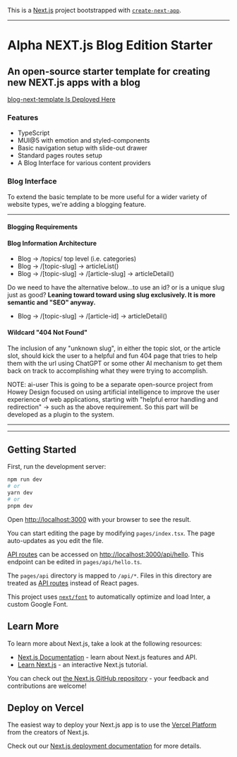 This is a [Next.js](https://nextjs.org/) project bootstrapped with [`create-next-app`](https://github.com/vercel/next.js/tree/canary/packages/create-next-app).

***

# Alpha NEXT.js Blog Edition Starter

## An open-source starter template for creating new NEXT.js apps with a blog

[blog-next-template Is Deployed Here](https://alpha-template.netlify.app/)

### Features
- TypeScript
- MUI@5 with emotion and styled-components
- Basic navigation setup with slide-out drawer
- Standard pages routes setup
- A Blog Interface for various content providers

### Blog Interface

To extend the basic template to 
be more useful for a wider variety
of website types, we're adding a
blogging feature.

***
#### Blogging Requirements
#### Blog Information Architecture
- Blog -> /topics/ top level (i.e. categories)
- Blog -> /[topic-slug] -> articleList()
- Blog -> /[topic-slug] -> /[article-slug] -> articleDetail()

Do we need to have the alternative below...to use an id? or is a unique slug just as good? <strong>Leaning toward toward using slug exclusively. It is more semantic and "SEO" anyway.</strong>

- Blog -> /[topic-slug] -> /[article-id] -> articleDetail()

#### Wildcard "404 Not Found"

The inclusion of any "unknown slug", in either the topic slot, or the article slot, should kick the user to a helpful and fun 404 page that tries to help them with the url using ChatGPT or some other AI mechanism to get them back on track to accomplishing what they were trying to accomplish.

NOTE: ai-user This is going to be a separate open-source project from Howey Design focused on using artificial intelligence to improve the user experience of web applications, starting with "helpful error handling and redirection" -> such as the above requirement. So this part will be developed as a plugin to the system.

***



***
## Getting Started

First, run the development server:

```bash
npm run dev
# or
yarn dev
# or
pnpm dev
```

Open [http://localhost:3000](http://localhost:3000) with your browser to see the result.

You can start editing the page by modifying `pages/index.tsx`. The page auto-updates as you edit the file.

[API routes](https://nextjs.org/docs/api-routes/introduction) can be accessed on [http://localhost:3000/api/hello](http://localhost:3000/api/hello). This endpoint can be edited in `pages/api/hello.ts`.

The `pages/api` directory is mapped to `/api/*`. Files in this directory are treated as [API routes](https://nextjs.org/docs/api-routes/introduction) instead of React pages.

This project uses [`next/font`](https://nextjs.org/docs/basic-features/font-optimization) to automatically optimize and load Inter, a custom Google Font.

## Learn More

To learn more about Next.js, take a look at the following resources:

- [Next.js Documentation](https://nextjs.org/docs) - learn about Next.js features and API.
- [Learn Next.js](https://nextjs.org/learn) - an interactive Next.js tutorial.

You can check out [the Next.js GitHub repository](https://github.com/vercel/next.js/) - your feedback and contributions are welcome!

## Deploy on Vercel

The easiest way to deploy your Next.js app is to use the [Vercel Platform](https://vercel.com/new?utm_medium=default-template&filter=next.js&utm_source=create-next-app&utm_campaign=create-next-app-readme) from the creators of Next.js.

Check out our [Next.js deployment documentation](https://nextjs.org/docs/deployment) for more details.
